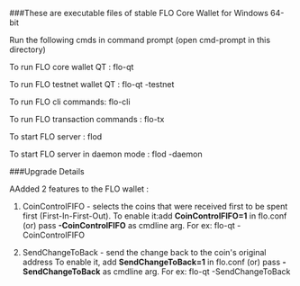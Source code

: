###These are executable files of stable FLO Core Wallet for Windows 64-bit

Run the following cmds in command prompt (open cmd-prompt in this directory)

To run FLO core wallet QT :
	flo-qt

To run FLO testnet wallet QT :
	flo-qt -testnet

To run FLO cli commands:
	flo-cli

To run FLO transaction commands :
	flo-tx

To start FLO server :
	flod

To start FLO server in daemon mode :
	flod -daemon


###Upgrade Details

AAdded 2 features to the FLO wallet :
1. CoinControlFIFO - selects the coins that were received first to be spent first (First-In-First-Out).
To enable it:add **CoinControlFIFO=1** in flo.conf (or) pass **-CoinControlFIFO** as cmdline arg. For ex:
	flo-qt -CoinControlFIFO

2. SendChangeToBack - send the change back to the coin's original address
To enable it, add **SendChangeToBack=1** in flo.conf (or) pass **-SendChangeToBack** as cmdline arg. For ex:
	flo-qt -SendChangeToBack

